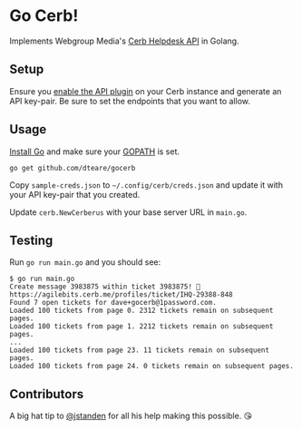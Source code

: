 # Go Cerb!

Implements Webgroup Media's [Cerb Helpdesk API](https://cerb.ai/docs/api/) in Golang.

## Setup 

Ensure you [enable the API plugin](https://cerb.ai/guides/api/configure-plugin/) on your Cerb instance and generate an API key-pair. Be sure to set the endpoints that you want to allow.

## Usage

[Install Go](https://golang.org/doc/install) and make sure your [GOPATH](https://golang.org/doc/code.html#GOPATH) is set.

`go get github.com/dteare/gocerb`

Copy `sample-creds.json` to `~/.config/cerb/creds.json` and update it with your API key-pair that you created.

Update `cerb.NewCerberus` with your base server URL in `main.go`.

## Testing

Run `go run main.go` and you should see:

```
$ go run main.go
Create message 3983875 within ticket 3983875! 💌 https://agilebits.cerb.me/profiles/ticket/IHQ-29388-848
Found 7 open tickets for dave+gocerb@1password.com.
Loaded 100 tickets from page 0. 2312 tickets remain on subsequent pages.
Loaded 100 tickets from page 1. 2212 tickets remain on subsequent pages.
...
Loaded 100 tickets from page 23. 11 tickets remain on subsequent pages.
Loaded 100 tickets from page 24. 0 tickets remain on subsequent pages.
```


## Contributors

A big hat tip to [@jstanden](https://github.com/jstanden) for all his help making this possible. 😘

